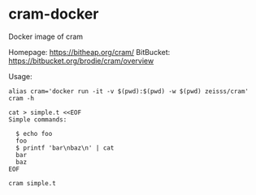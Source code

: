 # cram-docker

Docker image of cram

Homepage: https://bitheap.org/cram/
BitBucket: https://bitbucket.org/brodie/cram/overview

Usage: 

```
alias cram='docker run -it -v $(pwd):$(pwd) -w $(pwd) zeisss/cram'
cram -h

cat > simple.t <<EOF
Simple commands:

  $ echo foo
  foo
  $ printf 'bar\nbaz\n' | cat
  bar
  baz
EOF

cram simple.t
```
